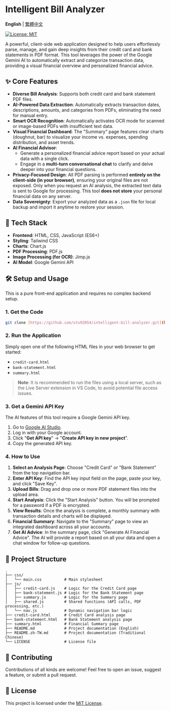 # Intelligent Bill Analyzer

**English** | [繁體中文](README.zh-TW.md)

[![License: MIT](https://img.shields.io/badge/License-MIT-yellow.svg)](https://opensource.org/licenses/MIT)

A powerful, client-side web application designed to help users effortlessly parse, manage, and gain deep insights from their credit card and bank statements in PDF format. This tool leverages the power of the Google Gemini AI to automatically extract and categorize transaction data, providing a visual financial overview and personalized financial advice.

## ✨ Core Features

* **Diverse Bill Analysis**: Supports both credit card and bank statement PDF files.
* **AI-Powered Data Extraction**: Automatically extracts transaction dates, descriptions, amounts, and categories from PDFs, eliminating the need for manual entry.
* **Smart OCR Recognition**: Automatically activates OCR mode for scanned or image-based PDFs with insufficient text data.
* **Visual Financial Dashboard**: The "Summary" page features clear charts (doughnut, bar) to visualize your income vs. expenses, spending distribution, and asset trends.
* **AI Financial Advisor**:
    * Generate a personalized financial advice report based on your actual data with a single click.
    * Engage in a **multi-turn conversational chat** to clarify and delve deeper into your financial questions.
* **Privacy-Focused Design**: All PDF parsing is performed **entirely on the client-side (in your browser)**, ensuring your original files are not exposed. Only when you request an AI analysis, the extracted text data is sent to Google for processing. This tool **does not store** your personal financial data on any server.
* **Data Sovereignty**: Export your analyzed data as a `.json` file for local backup and import it anytime to restore your session.

## 🚀 Tech Stack

* **Frontend**: HTML, CSS, JavaScript (ES6+)
* **Styling**: Tailwind CSS
* **Charts**: Chart.js
* **PDF Processing**: PDF.js
* **Image Processing (for OCR)**: Jimp.js
* **AI Model**: Google Gemini API

## 🛠️ Setup and Usage

This is a pure front-end application and requires no complex backend setup.

### 1. Get the Code

```bash
git clone [https://github.com/stu92054/intelligent-bill-analyzer.git](https://github.com/stu92054/intelligent-bill-analyzer.git)
```

### 2. Run the Application

Simply open one of the following HTML files in your web browser to get started:

* `credit-card.html`
* `bank-statement.html`
* `summary.html`

> **Note**: It is recommended to run the files using a local server, such as the Live Server extension in VS Code, to avoid potential file access issues.

### 3. Get a Gemini API Key

The AI features of this tool require a Google Gemini API key.

1. Go to [Google AI Studio](https://aistudio.google.com/).
2. Log in with your Google account.
3. Click "**Get API key**" -> "**Create API key in new project**".
4. Copy the generated API key.

### 4. How to Use

1. **Select an Analysis Page**: Choose "Credit Card" or "Bank Statement" from the top navigation bar.
2. **Enter API Key**: Find the API key input field on the page, paste your key, and click "Save Key".
3. **Upload Bills**: Drag and drop one or more PDF statement files into the upload area.
4. **Start Analysis**: Click the "Start Analysis" button. You will be prompted for a password if a PDF is encrypted.
5. **View Results**: Once the analysis is complete, a monthly summary with transaction details and charts will be displayed.
6. **Financial Summary**: Navigate to the "Summary" page to view an integrated dashboard across all your accounts.
7. **Get AI Advice**: In the summary page, click "Generate AI Financial Advice". The AI will provide a report based on all your data and open a chat window for follow-up questions.

## 📁 Project Structure

```
.
├── css/
│   └── main.css          # Main stylesheet
├── js/
│   ├── credit-card.js    # Logic for the Credit Card page
│   ├── bank-statement.js # Logic for the Bank Statement page
│   ├── summary.js        # Logic for the Summary page
│   ├── shared.js         # Shared functions (API calls, PDF processing, etc.)
│   └── nav.js            # Dynamic navigation bar logic
├── credit-card.html      # Credit Card analysis page
├── bank-statement.html   # Bank Statement analysis page
├── summary.html          # Financial Summary page
├── README.md             # Project documentation (English)
├── README.zh-TW.md       # Project documentation (Traditional Chinese)
└── LICENSE               # License file
```

## 🤝 Contributing

Contributions of all kinds are welcome! Feel free to open an issue, suggest a feature, or submit a pull request.

## 📄 License

This project is licensed under the [MIT License](LICENSE).